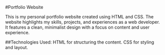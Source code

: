 #Portfolio Website

This is my personal portfolio website created using HTML and CSS. The website highlights my skills, projects, and experiences as a web developer. It features a clean, minimalist design with a focus on content and user experience.


##Technologies Used:
HTML for structuring the content.
CSS for styling and layout.



